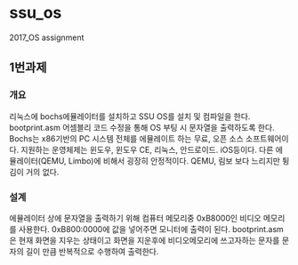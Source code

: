 # ssu_os
2017_OS assignment
## 1번과제
### 개요
 리눅스에 bochs에뮬레이터를 설치하고 SSU OS를 설치 및 컴파일을 한다. bootprint.asm 어셈블리 코드 수정을 통해 OS 부팅 시 문자열을 출력하도록 한다. 
 Bochs는 x86기반의 PC 시스템 전체를 에뮬레이트 하는 무료, 오픈 소스 소프트웨어이다. 지원하는 운영체제는 윈도우, 윈도우 CE, 리눅스, 안드로이드. iOS등이다. 다른 에뮬레이터(QEMU, Limbo)에 비해서 굉장히 안정적이다. QEMU, 림보 보다 느리지만 튕김이 거의 없다. 
### 설계
에뮬레이터 상에 문자열을 출력하기 위해 컴퓨터 메모리중 0xB8000인 비디오 메모리를 사용한다.
 0xB800:0000에 값을 넣어주면 모니터에 출력이 된다. bootprint.asm은 현재 화면을 지우는 상태이고 화면을 지운후에 비디오메모리에 쓰고자하는 문자를 문자의 길이 만큼 반복적으로 수행하여 출력한다.
